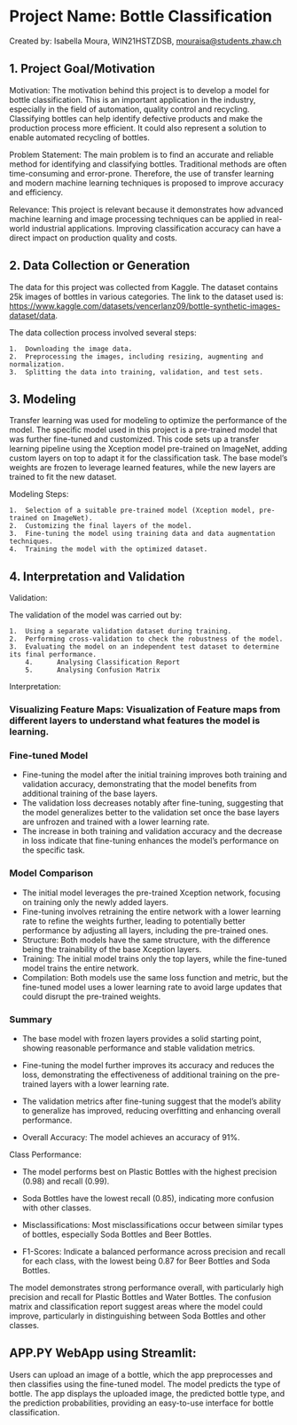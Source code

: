 # Project Name: Bottle Classification

Created by: Isabella Moura, WIN21HSTZDSB, mouraisa@students.zhaw.ch

## 1. Project Goal/Motivation

Motivation:
The motivation behind this project is to develop a model for bottle classification. This is an important application in the industry, especially in the field of automation, quality control and recycling. Classifying bottles can help identify defective products and make the production process more efficient. It could also represent a solution to enable automated recycling of bottles.

Problem Statement:
The main problem is to find an accurate and reliable method for identifying and classifying bottles. Traditional methods are often time-consuming and error-prone. Therefore, the use of transfer learning and modern machine learning techniques is proposed to improve accuracy and efficiency.

Relevance:
This project is relevant because it demonstrates how advanced machine learning and image processing techniques can be applied in real-world industrial applications. Improving classification accuracy can have a direct impact on production quality and costs.

## 2. Data Collection or Generation

The data for this project was collected from Kaggle. The dataset contains 25k images of bottles in various categories. The link to the dataset used is: https://www.kaggle.com/datasets/vencerlanz09/bottle-synthetic-images-dataset/data.

The data collection process involved several steps:

	1.	Downloading the image data.
	2.	Preprocessing the images, including resizing, augmenting and normalization.
	3.	Splitting the data into training, validation, and test sets.

## 3. Modeling

Transfer learning was used for modeling to optimize the performance of the model. The specific model used in this project is a pre-trained model that was further fine-tuned and customized. This code sets up a transfer learning pipeline using the Xception model pre-trained on ImageNet, adding custom layers on top to adapt it for the classification task. The base model’s weights are frozen to leverage learned features, while the new layers are trained to fit the new dataset.

Modeling Steps:

	1.	Selection of a suitable pre-trained model (Xception model, pre-trained on ImageNet).
	2.	Customizing the final layers of the model.
	3.	Fine-tuning the model using training data and data augmentation techniques.
	4.	Training the model with the optimized dataset.

## 4. Interpretation and Validation

Validation:

The validation of the model was carried out by:

	1.	Using a separate validation dataset during training.
	2.	Performing cross-validation to check the robustness of the model.
	3.	Evaluating the model on an independent test dataset to determine its final performance.
        4.      Analysing Classification Report
        5.      Analysing Confusion Matrix


Interpretation:

### Visualizing Feature Maps: Visualization of Feature maps from different layers to understand what features the model is learning.


### Fine-tuned Model

- Fine-tuning the model after the initial training improves both training and validation accuracy, demonstrating that the model benefits from additional training of the base layers.
- The validation loss decreases notably after fine-tuning, suggesting that the model generalizes better to the validation set once the base layers are unfrozen and trained with a lower learning rate.
- The increase in both training and validation accuracy and the decrease in loss indicate that fine-tuning enhances the model’s performance on the specific task.


### Model Comparison
- The initial model leverages the pre-trained Xception network, focusing on training only the newly added layers.
- Fine-tuning involves retraining the entire network with a lower learning rate to refine the weights further, leading to potentially better performance by adjusting all layers, including the pre-trained ones.
- Structure: Both models have the same structure, with the difference being the trainability of the base Xception layers.
- Training: The initial model trains only the top layers, while the fine-tuned model trains the entire network.
- Compilation: Both models use the same loss function and metric, but the fine-tuned model uses a lower learning rate to avoid large updates that could disrupt the pre-trained weights.


### Summary

- The base model with frozen layers provides a solid starting point, showing reasonable performance and stable validation metrics.
- Fine-tuning the model further improves its accuracy and reduces the loss, demonstrating the effectiveness of additional training on the pre-trained layers with a lower learning rate.
- The validation metrics after fine-tuning suggest that the model’s ability to generalize has improved, reducing overfitting and enhancing overall performance.

- Overall Accuracy: The model achieves an accuracy of 91%.

Class Performance:
- The model performs best on Plastic Bottles with the highest precision (0.98) and recall (0.99).
- Soda Bottles have the lowest recall (0.85), indicating more confusion with other classes.

- Misclassifications: Most misclassifications occur between similar types of bottles, especially Soda Bottles and Beer Bottles.
- F1-Scores: Indicate a balanced performance across precision and recall for each class, with the lowest being 0.87 for Beer Bottles and Soda Bottles.

The model demonstrates strong performance overall, with particularly high precision and recall for Plastic Bottles and Water Bottles. The confusion matrix and classification report suggest areas where the model could improve, particularly in distinguishing between Soda Bottles and other classes.


## APP.PY WebApp using Streamlit: 

Users can upload an image of a bottle, which the app preprocesses and then classifies using the fine-tuned model. The model predicts the type of bottle. The app displays the uploaded image, the predicted bottle type, and the prediction probabilities, providing an easy-to-use interface for bottle classification.

